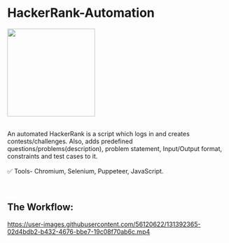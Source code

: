 # HackerRank-Automation

<a ><img align="center" widht="200" height="200" src="https://github.com/gaurav-baghel/hackerRank-Automation/blob/main/1641054389475.png" /></a>

<br />
An automated HackerRank is a script which logs in and creates contests/challenges. Also, adds predefined questions/problems(description), problem statement, Input/Output format, constraints and test cases to it.
<br/><br/>
✅ Tools- Chromium, Selenium, Puppeteer, JavaScript.</p>
<br/>

## The Workflow:


https://user-images.githubusercontent.com/56120622/131392365-02d4bdb2-b432-4676-bbe7-19c08f70ab6c.mp4

